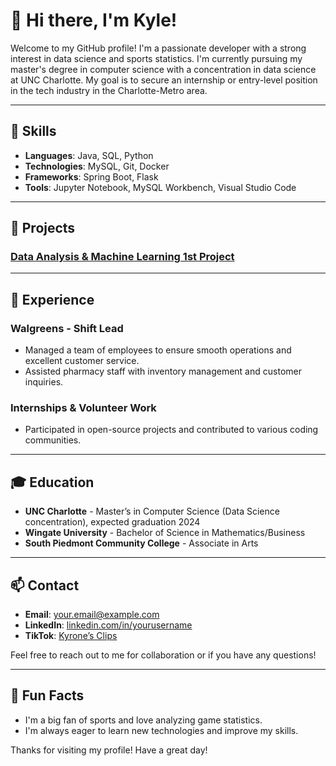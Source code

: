 # 👋 Hi there, I'm Kyle!

Welcome to my GitHub profile! I'm a passionate developer with a strong interest in data science and sports statistics. I'm currently pursuing my master's degree in computer science with a concentration in data science at UNC Charlotte. My goal is to secure an internship or entry-level position in the tech industry in the Charlotte-Metro area.

---

## 🔧 Skills

- **Languages**: Java, SQL, Python
- **Technologies**: MySQL, Git, Docker
- **Frameworks**: Spring Boot, Flask
- **Tools**: Jupyter Notebook, MySQL Workbench, Visual Studio Code

---

## 🚀 Projects

### [Data Analysis & Machine Learning 1st Project](https://github.com/kyl3h3arn/ITCS-6162-Project)

---

## 💼 Experience

### Walgreens - Shift Lead
- Managed a team of employees to ensure smooth operations and excellent customer service.
- Assisted pharmacy staff with inventory management and customer inquiries.

### Internships & Volunteer Work
- Participated in open-source projects and contributed to various coding communities.

---

## 🎓 Education

- **UNC Charlotte** - Master’s in Computer Science (Data Science concentration), expected graduation 2024
- **Wingate University** - Bachelor of Science in Mathematics/Business
- **South Piedmont Community College** - Associate in Arts

---

## 📫 Contact

- **Email**: [your.email@example.com](mailto:your.email@example.com)
- **LinkedIn**: [linkedin.com/in/yourusername](https://www.linkedin.com/in/yourusername)
- **TikTok**: [Kyrone’s Clips](https://www.tiktok.com/@kyroneclips)

Feel free to reach out to me for collaboration or if you have any questions!

---

## 🌟 Fun Facts

- I'm a big fan of sports and love analyzing game statistics.
- I'm always eager to learn new technologies and improve my skills.

Thanks for visiting my profile! Have a great day!
